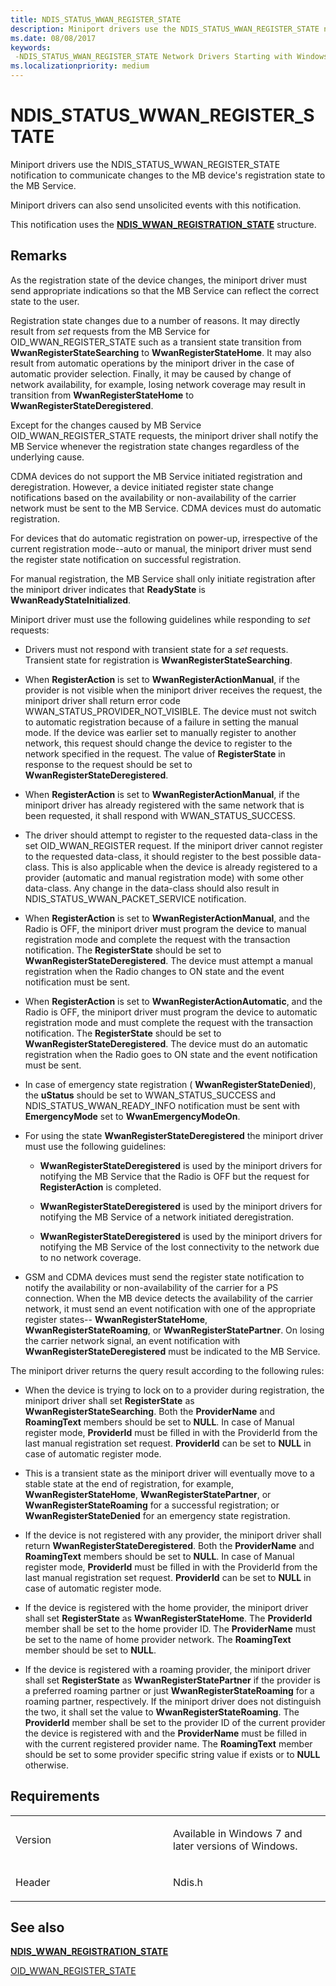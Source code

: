 ```yaml
---
title: NDIS_STATUS_WWAN_REGISTER_STATE
description: Miniport drivers use the NDIS_STATUS_WWAN_REGISTER_STATE notification to communicate changes to the MB device's registration state to the MB Service.
ms.date: 08/08/2017
keywords: 
 -NDIS_STATUS_WWAN_REGISTER_STATE Network Drivers Starting with Windows Vista
ms.localizationpriority: medium
---
```


# NDIS\_STATUS\_WWAN\_REGISTER\_STATE


Miniport drivers use the NDIS\_STATUS\_WWAN\_REGISTER\_STATE notification to communicate changes to the MB device's registration state to the MB Service.

Miniport drivers can also send unsolicited events with this notification.

This notification uses the [**NDIS\_WWAN\_REGISTRATION\_STATE**](/windows-hardware/drivers/ddi/ndiswwan/ns-ndiswwan-_ndis_wwan_registration_state) structure.

## Remarks

As the registration state of the device changes, the miniport driver must send appropriate indications so that the MB Service can reflect the correct state to the user.

Registration state changes due to a number of reasons. It may directly result from *set* requests from the MB Service for OID\_WWAN\_REGISTER\_STATE such as a transient state transition from **WwanRegisterStateSearching** to **WwanRegisterStateHome**. It may also result from automatic operations by the miniport driver in the case of automatic provider selection. Finally, it may be caused by change of network availability, for example, losing network coverage may result in transition from **WwanRegisterStateHome** to **WwanRegisterStateDeregistered**.

Except for the changes caused by MB Service OID\_WWAN\_REGISTER\_STATE requests, the miniport driver shall notify the MB Service whenever the registration state changes regardless of the underlying cause.

CDMA devices do not support the MB Service initiated registration and deregistration. However, a device initiated register state change notifications based on the availability or non-availability of the carrier network must be sent to the MB Service. CDMA devices must do automatic registration.

For devices that do automatic registration on power-up, irrespective of the current registration mode--auto or manual, the miniport driver must send the register state notification on successful registration.

For manual registration, the MB Service shall only initiate registration after the miniport driver indicates that **ReadyState** is **WwanReadyStateInitialized**.

Miniport driver must use the following guidelines while responding to *set* requests:

-   Drivers must not respond with transient state for a *set* requests. Transient state for registration is **WwanRegisterStateSearching**.

-   When **RegisterAction** is set to **WwanRegisterActionManual**, if the provider is not visible when the miniport driver receives the request, the miniport driver shall return error code WWAN\_STATUS\_PROVIDER\_NOT\_VISIBLE. The device must not switch to automatic registration because of a failure in setting the manual mode. If the device was earlier set to manually register to another network, this request should change the device to register to the network specified in the request. The value of **RegisterState** in response to the request should be set to **WwanRegisterStateDeregistered**.

-   When **RegisterAction** is set to **WwanRegisterActionManual**, if the miniport driver has already registered with the same network that is been requested, it shall respond with WWAN\_STATUS\_SUCCESS.

-   The driver should attempt to register to the requested data-class in the set OID\_WWAN\_REGISTER request. If the miniport driver cannot register to the requested data-class, it should register to the best possible data-class. This is also applicable when the device is already registered to a provider (automatic and manual registration mode) with some other data-class. Any change in the data-class should also result in NDIS\_STATUS\_WWAN\_PACKET\_SERVICE notification.

-   When **RegisterAction** is set to **WwanRegisterActionManual**, and the Radio is OFF, the miniport driver must program the device to manual registration mode and complete the request with the transaction notification. The **RegisterState** should be set to **WwanRegisterStateDeregistered**. The device must attempt a manual registration when the Radio changes to ON state and the event notification must be sent.

-   When **RegisterAction** is set to **WwanRegisterActionAutomatic**, and the Radio is OFF, the miniport driver must program the device to automatic registration mode and must complete the request with the transaction notification. The **RegisterState** should be set to **WwanRegisterStateDeregistered**. The device must do an automatic registration when the Radio goes to ON state and the event notification must be sent.

-   In case of emergency state registration ( **WwanRegisterStateDenied**), the **uStatus** should be set to WWAN\_STATUS\_SUCCESS and NDIS\_STATUS\_WWAN\_READY\_INFO notification must be sent with **EmergencyMode** set to **WwanEmergencyModeOn**.

-   For using the state **WwanRegisterStateDeregistered** the miniport driver must use the following guidelines:

    -   **WwanRegisterStateDeregistered** is used by the miniport drivers for notifying the MB Service that the Radio is OFF but the request for **RegisterAction** is completed.

    -   **WwanRegisterStateDeregistered** is used by the miniport drivers for notifying the MB Service of a network initiated deregistration.

    -   **WwanRegisterStateDeregistered** is used by the miniport drivers for notifying the MB Service of the lost connectivity to the network due to no network coverage.

-   GSM and CDMA devices must send the register state notification to notify the availability or non-availability of the carrier for a PS connection. When the MB device detects the availability of the carrier network, it must send an event notification with one of the appropriate register states-- **WwanRegisterStateHome**, **WwanRegisterStateRoaming**, or **WwanRegisterStatePartner**. On losing the carrier network signal, an event notification with **WwanRegisterStateDeregistered** must be indicated to the MB Service.

The miniport driver returns the query result according to the following rules:

-   When the device is trying to lock on to a provider during registration, the miniport driver shall set **RegisterState** as **WwanRegisterStateSearching**. Both the **ProviderName** and **RoamingText** members should be set to **NULL**. In case of Manual register mode, **ProviderId** must be filled in with the ProviderId from the last manual registration set request. **ProviderId** can be set to **NULL** in case of automatic register mode.

-   This is a transient state as the miniport driver will eventually move to a stable state at the end of registration, for example, **WwanRegisterStateHome**, **WwanRegisterStatePartner**, or **WwanRegisterStateRoaming** for a successful registration; or **WwanRegisterStateDenied** for an emergency state registration.

-   If the device is not registered with any provider, the miniport driver shall return **WwanRegisterStateDeregistered**. Both the **ProviderName** and **RoamingText** members should be set to **NULL**. In case of Manual register mode, **ProviderId** must be filled in with the ProviderId from the last manual registration set request. **ProviderId** can be set to **NULL** in case of automatic register mode.

-   If the device is registered with the home provider, the miniport driver shall set **RegisterState** as **WwanRegisterStateHome**. The **ProviderId** member shall be set to the home provider ID. The **ProviderName** must be set to the name of home provider network. The **RoamingText** member should be set to **NULL**.

-   If the device is registered with a roaming provider, the miniport driver shall set **RegisterState** as **WwanRegisterStatePartner** if the provider is a preferred roaming partner or just **WwanRegisterStateRoaming** for a roaming partner, respectively. If the miniport driver does not distinguish the two, it shall set the value to **WwanRegisterStateRoaming**. The **ProviderId** member shall be set to the provider ID of the current provider the device is registered with and the **ProviderName** must be filled in with the current registered provider name. The **RoamingText** member should be set to some provider specific string value if exists or to **NULL** otherwise.

## Requirements

<table>
<colgroup>
<col width="50%" />
<col width="50%" />
</colgroup>
<tbody>
<tr class="odd">
<td><p>Version</p></td>
<td><p>Available in Windows 7 and later versions of Windows.</p></td>
</tr>
<tr class="even">
<td><p>Header</p></td>
<td>Ndis.h</td>
</tr>
</tbody>
</table>

## See also


[**NDIS\_WWAN\_REGISTRATION\_STATE**](/windows-hardware/drivers/ddi/ndiswwan/ns-ndiswwan-_ndis_wwan_registration_state)

[OID\_WWAN\_REGISTER\_STATE](oid-wwan-register-state.md)

 


